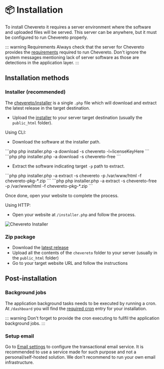# 📦 Installation

To install Chevereto it requires a server environment where the software and uploaded files will be served. This server can be anywhere, but it must be configured to run Chevereto properly.

::: warning Requirements
Always check that the server for Chevereto provides the [requirements](../setup/system/requirements.md) required to run Chevereto. Don't ignore the system messages mentioning lack of server software as those are detections in the application layer.
:::

## Installation methods

### Installer (recommended)

The [chevereto/installer](https://github.com/chevereto/installer) is a single `.php` file which will download and extract the latest release in the target destination.

* Upload the [installer](https://chevereto.com/download/file/installer) to your server target destination (usually the `public_html` folder).

Using CLI:

* Download the software at the installer path.

<code-group>
<code-block title="Paid">
```php
php installer.php -a download -s chevereto -l=licenseKeyHere
```
</code-block>

<code-block title="Free">
```php
php installer.php -a download -s chevereto-free
```
</code-block>
</code-group>

* Extract the software indicating target `-p` path to extract.

<code-group>
<code-block title="Paid">
```php
php installer.php -a extract -s chevereto -p /var/www/html -f chevereto-pkg-*.zip
```
</code-block>

<code-block title="Free">
```php
php installer.php -a extract -s chevereto-free -p /var/www/html -f chevereto-pkg-*.zip
```
</code-block>
</code-group>

Once done, open your website to complete the process.

Using HTTP:

* Open your website at `/installer.php` and follow the process.

![Chevereto Installer](https://camo.githubusercontent.com/1c1a868703419338eb6b01802270171b4bbb134d/68747470733a2f2f63686576657265746f2e636f6d2f7372632f696d672f696e7374616c6c65722f73637265656e2d76322e706e673f3230313930363233)

### Zip package

* Download the [latest release](https://chevereto.com/panel/downloads)
* Upload all the contents of the `chevereto` folder to your server (usually in the `public_html` folder)
* Go to your target website URL and follow the instructions

## Post-installation

### Background jobs

The application background tasks needs to be executed by running a cron. At `/dashboard` you will find the [required cron](../setup/system/requirements.md#cron) entry for your installation.

::: warning
Don't forget to provide the cron executing to fullfil the application background jobs.
:::

### Setup email

Go to [Email settings](../settings/email.md) to configure the transactional email service. It is recommended to use a service made for such purpose and not a personal/self-hosted solution. We don't recommend to run your own email infrastructure.
